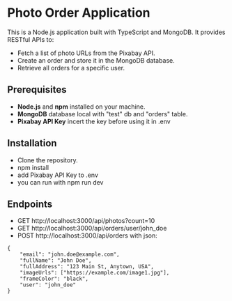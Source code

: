# Photo Order Application

This is a Node.js application built with TypeScript and MongoDB. It provides RESTful APIs to:

- Fetch a list of photo URLs from the Pixabay API.
- Create an order and store it in the MongoDB database.
- Retrieve all orders for a specific user.

## Prerequisites

- **Node.js** and **npm** installed on your machine.
- **MongoDB** database local with "test" db and "orders" table.
- **Pixabay API Key** incert the key before using it in .env

## Installation

* Clone the repository.
* npm install
* add Pixabay API Key to .env
* you can run with npm run dev

## Endpoints

* GET http://localhost:3000/api/photos?count=10
* GET http://localhost:3000/api/orders/user/john_doe
* POST http://localhost:3000/api/orders
with json:
```
{
    "email": "john.doe@example.com",
    "fullName": "John Doe",
    "fullAddress": "123 Main St, Anytown, USA",
    "imageUrls": ["https://example.com/image1.jpg"],
    "frameColor": "black",
    "user": "john_doe"
}
```


